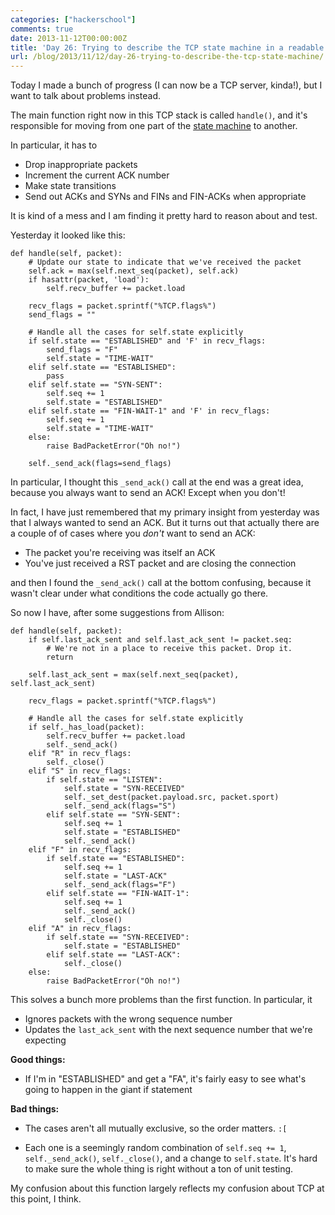 ```yaml
---
categories: ["hackerschool"]
comments: true
date: 2013-11-12T00:00:00Z
title: 'Day 26: Trying to describe the TCP state machine in a readable way. Failing.'
url: /blog/2013/11/12/day-26-trying-to-describe-the-tcp-state-machine/
---
```


Today I made a bunch of progress (I can now be a TCP server, kinda!), but I want to
talk about problems instead.

The main function right now in this TCP stack is called `handle()`, and
it's responsible for moving from one part of the
[state machine](http://www.tcpipguide.com/free/t_TCPOperationalOverviewandtheTCPFiniteStateMachineF-2.htm)
to another.

In particular, it has to

* Drop inappropriate packets
* Increment the current ACK number
* Make state transitions
* Send out ACKs and SYNs and FINs and FIN-ACKs when appropriate

It is kind of a mess and I am finding it pretty hard to reason about and
test.

Yesterday it looked like this:

~~~
def handle(self, packet):
    # Update our state to indicate that we've received the packet
    self.ack = max(self.next_seq(packet), self.ack)
    if hasattr(packet, 'load'):
        self.recv_buffer += packet.load

    recv_flags = packet.sprintf("%TCP.flags%")
    send_flags = ""

    # Handle all the cases for self.state explicitly
    if self.state == "ESTABLISHED" and 'F' in recv_flags:
        send_flags = "F"
        self.state = "TIME-WAIT"
    elif self.state == "ESTABLISHED":
        pass
    elif self.state == "SYN-SENT":
        self.seq += 1
        self.state = "ESTABLISHED"
    elif self.state == "FIN-WAIT-1" and 'F' in recv_flags:
        self.seq += 1
        self.state = "TIME-WAIT"
    else:
        raise BadPacketError("Oh no!")

    self._send_ack(flags=send_flags)
~~~

In particular, I thought this `_send_ack()` call at the end was a great idea,
because you always want to send an ACK! Except when you don't!

In fact, I have just remembered that my primary insight from yesterday was that
I always wanted to send an ACK. But it turns out that actually there are a
couple of of cases where you *don't* want to send an ACK:

* The packet you're receiving was itself an ACK
* You've just received a RST packet and are closing the connection

and then I found the `_send_ack()` call at the bottom confusing, because it
wasn't clear under what conditions the code actually go there.

So now I have, after some suggestions from Allison:

~~~
def handle(self, packet):
    if self.last_ack_sent and self.last_ack_sent != packet.seq:
        # We're not in a place to receive this packet. Drop it.
        return

    self.last_ack_sent = max(self.next_seq(packet), self.last_ack_sent)

    recv_flags = packet.sprintf("%TCP.flags%")

    # Handle all the cases for self.state explicitly
    if self._has_load(packet):
        self.recv_buffer += packet.load
        self._send_ack()
    elif "R" in recv_flags:
        self._close()
    elif "S" in recv_flags:
        if self.state == "LISTEN":
            self.state = "SYN-RECEIVED"
            self._set_dest(packet.payload.src, packet.sport)
            self._send_ack(flags="S")
        elif self.state == "SYN-SENT":
            self.seq += 1
            self.state = "ESTABLISHED"
            self._send_ack()
    elif "F" in recv_flags:
        if self.state == "ESTABLISHED":
            self.seq += 1
            self.state = "LAST-ACK"
            self._send_ack(flags="F")
        elif self.state == "FIN-WAIT-1":
            self.seq += 1
            self._send_ack()
            self._close()
    elif "A" in recv_flags:
        if self.state == "SYN-RECEIVED":
            self.state = "ESTABLISHED"
        elif self.state == "LAST-ACK":
            self._close()
    else:
        raise BadPacketError("Oh no!")
~~~

This solves a bunch more problems than the first function. In particular, it

* Ignores packets with the wrong sequence number
* Updates the `last_ack_sent` with the next sequence number that we're expecting

**Good things:**

* If I'm in "ESTABLISHED" and get a "FA", it's fairly easy to see what's going to
  happen in the giant if statement

**Bad things:**

* The cases aren't all mutually exclusive, so the order matters. `:[`

* Each one is a seemingly random combination of `self.seq += 1`,
  `self._send_ack()`, `self._close()`, and a change to `self.state`. It's hard to
  make sure the whole thing is right without a ton of unit testing.

My confusion about this function largely reflects my confusion about TCP at
this point, I think.
